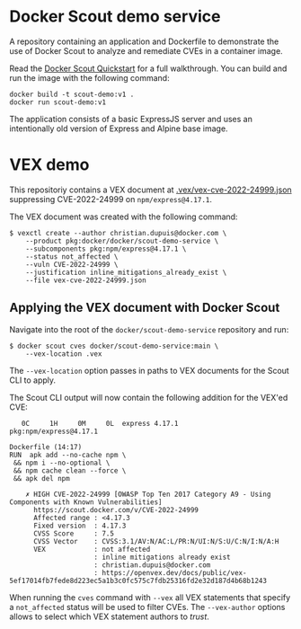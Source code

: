 # Docker Scout demo service

A repository containing an application and Dockerfile to demonstrate the use of Docker Scout to analyze and remediate CVEs in a container image.

Read the [Docker Scout Quickstart](https://docs.docker.com/scout/quickstart) for a full walkthrough. You can build and run the image with the following command:

```shell
docker build -t scout-demo:v1 .
docker run scout-demo:v1
```

The application consists of a basic ExpressJS server and uses an intentionally old version of Express and Alpine base image.
 
# VEX demo

This repositoriy contains a VEX document at [.vex/vex-cve-2022-24999.json](.vex/vex-cve-2022-24999.json) suppressing CVE-2022-24999 on `npm/express@4.17.1`.

The VEX document was created with the following command:

```shell
$ vexctl create --author christian.dupuis@docker.com \
    --product pkg:docker/docker/scout-demo-service \
    --subcomponents pkg:npm/express@4.17.1 \
    --status not_affected \
    --vuln CVE-2022-24999 \
    --justification inline_mitigations_already_exist \
    --file vex-cve-2022-24999.json
```

## Applying the VEX document with Docker Scout

Navigate into the root of the `docker/scout-demo-service` repository and run:

```shell
$ docker scout cves docker/scout-demo-service:main \
    --vex-location .vex
```

The `--vex-location` option passes in paths to VEX documents for the Scout CLI to apply. 

The Scout CLI output will now contain the following addition for the VEX'ed CVE:

```
   0C     1H     0M     0L  express 4.17.1
pkg:npm/express@4.17.1

Dockerfile (14:17)
RUN  apk add --no-cache npm \
 && npm i --no-optional \
 && npm cache clean --force \
 && apk del npm

    ✗ HIGH CVE-2022-24999 [OWASP Top Ten 2017 Category A9 - Using Components with Known Vulnerabilities]
      https://scout.docker.com/v/CVE-2022-24999
      Affected range : <4.17.3
      Fixed version  : 4.17.3
      CVSS Score     : 7.5
      CVSS Vector    : CVSS:3.1/AV:N/AC:L/PR:N/UI:N/S:U/C:N/I:N/A:H
      VEX            : not affected
                     : inline mitigations already exist
                     : christian.dupuis@docker.com
                     : https://openvex.dev/docs/public/vex-5ef17014fb7fede8d223ec5a1b3c0fc575c7fdb25316fd2e32d187d4b68b1243
```

When running the `cves` command with `--vex` all VEX statements that specify a `not_affected` status will be used to filter CVEs. The `--vex-author` options allows to select which VEX statement authors to _trust_.